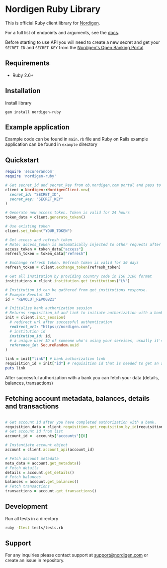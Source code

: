 # Nordigen Ruby Library

This is official Ruby client library for [Nordigen](https://nordigen.com/en).

For a full list of endpoints and arguments, see the [docs](https://nordigen.com/en/account_information_documenation/api-documention/overview/).

Before starting to use API you will need to create a new secret and get your `SECRET_ID` and `SECRET_KEY` from the [Nordigen's Open Banking Portal](https://ob.nordigen.com/user-secrets/).

## Requirements

* Ruby 2.6+


## Installation


Install library

```
gem install nordigen-ruby
```

## Example application

Example code can be found in `main.rb` file and Ruby on Rails example application can be found in `example` directory

## Quickstart


```ruby
require 'securerandom'
require 'nordigen-ruby'

# Get secret_id and secret_key from ob.nordigen.com portal and pass to NordigenClient or load from .env file
client = Nordigen::NordigenClient.new(
  secret_id: "SECRET_ID",
  secret_key: "SECRET_KEY"
)

# Generate new access token. Token is valid for 24 hours
token_data = client.generate_token()

# Use existing token
client.set_token("YOUR_TOKEN")

# Get access and refresh token
# Note: access_token is automatically injected to other requests after you successfully obtain it
access_token = token_data["access"]
refresh_token = token_data["refresh"]

# Exchange refresh token. Refresh token is valid for 30 days
refresh_token = client.exchange_token(refresh_token)

# Get all institution by providing country code in ISO 3166 format
institutions = client.institution.get_institutions("LV")

# Institution id can be gathered from get_institutions response.
# Example Revolut ID
id = "REVOLUT_REVOGB21"

# Initialize bank authorization session
# Returns requisition_id and link to initiate authorization with a bank
init = client.init_session(
  # redirect url after successful authentication
  redirect_url: "https://nordigen.com",
  # institution id
  institution_id: id,
  # a unique user ID of someone who's using your services, usually it's a UUID
  reference_id: SecureRandom.uuid
)

link = init["link"] # bank authorization link
requisition_id = init["id"] # requisition id that is needed to get an account_id
puts link
```

After successful authorization with a bank you can fetch your data (details, balances, transactions)


## Fetching account metadata, balances, details and transactions

```ruby

# Get account id after you have completed authorization with a bank.
requisition_data = client.requisition.get_requisition_by_id(requisition_id)
# Get account id from list
account_id =  accounts["accounts"][0]

# Instantiate account object
account = client.account_api(account_id)

# Fetch account metadata
meta_data = account.get_metadata()
# Fetch details
details = account.get_details()
# Fetch balances
balances = account.get_balances()
# Fetch transactions
transactions = account.get_transactions()
```

## Development

Run all tests in a directory
```bash
ruby -Itest tests/tests.rb
```

## Support

For any inquiries please contact support at [support@nordigen.com](support@nordigen.com) or create an issue in repository.
